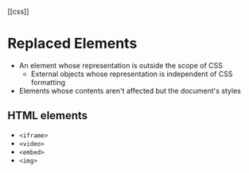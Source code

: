 [[css]]

# Replaced Elements
- An element whose representation is outside the scope of CSS
	- External objects whose representation is independent of CSS formatting
- Elements whose contents aren't affected but the document's styles

## HTML elements
- `<iframe>`
- `<video>`
- `<embed>`
- `<img>`